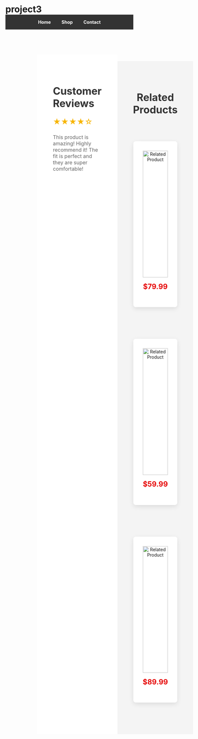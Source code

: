 # project3
<!DOCTYPE html>
<html lang="en">
<head>
  <meta charset="UTF-8">
  <meta name="viewport" content="width=device-width, initial-scale=1.0">
  <title>Product Page</title>
  <style>
    /* General Reset */
    * {
      margin: 0;
      padding: 0;
      box-sizing: border-box;
    }

    body {
      font-family: Arial, sans-serif;
      background-color: #f4f4f4;
      line-height: 1.6;
    }

    /* Navigation Bar */
    nav {
      background-color: #333;
      color: #fff;
      padding: 15px 20px;
      text-align: center;
    }

    nav a {
      color: #fff;
      margin: 0 15px;
      text-decoration: none;
      font-weight: bold;
    }

    nav a:hover {
      text-decoration: underline;
    }

    /* Main Content Area */
    .container {
      display: flex;
      justify-content: space-between;
      padding: 50px;
      max-width: 1200px;
      margin: 0 auto;
    }

    .product-image {
      flex: 1;
      max-width: 700px;
      margin-right: 50px;
      border-radius: 8px;
      box-shadow: 0 5px 15px rgba(0, 0, 0, 0.1);
      overflow: hidden;
    }

    .product-image img {
      width: 100%;
      height: auto;
      transition: transform 0.3s ease-in-out;
    }

    .product-image img:hover {
      transform: scale(1.1);
    }

    .product-details {
      flex: 1;
      max-width: 500px;
    }

    .product-details h1 {
      font-size: 2.5rem;
      color: #333;
      margin-bottom: 20px;
    }

    .product-details p {
      font-size: 1rem;
      color: #666;
      margin-bottom: 20px;
    }

    .product-details .price {
      font-size: 1.8rem;
      font-weight: bold;
      color: #e60000;
      margin-bottom: 20px;
    }

    .product-details .add-to-cart {
      background-color: #e60000;
      color: #fff;
      padding: 15px;
      font-size: 1.2rem;
      border: none;
      cursor: pointer;
      width: 100%;
      transition: background-color 0.3s;
      border-radius: 5px;
    }

    .product-details .add-to-cart:hover {
      background-color: #cc0000;
    }

    /* Product Image Gallery */
    .gallery {
      display: flex;
      justify-content: center;
      margin-top: 30px;
    }

    .gallery img {
      width: 70px;
      height: 70px;
      margin: 0 10px;
      cursor: pointer;
      border-radius: 5px;
      transition: transform 0.3s;
    }

    .gallery img:hover {
      transform: scale(1.1);
    }

    /* Customer Reviews Section */
    .reviews {
      padding: 50px;
      background-color: #fff;
      margin-top: 30px;
    }

    .reviews h2 {
      font-size: 2rem;
      color: #333;
      margin-bottom: 15px;
    }

    .reviews p {
      font-size: 1rem;
      color: #666;
    }

    .reviews .rating {
      font-size: 1.5rem;
      color: #f7b500;
    }

    /* Related Products Section */
    .related-products {
      display: flex;
      flex-wrap: wrap;
      justify-content: space-between;
      margin-top: 50px;
      padding: 50px 0;
      background-color: #f4f4f4;
    }

    .related-products h2 {
      font-size: 2rem;
      color: #333;
      text-align: center;
      width: 100%;
      margin-bottom: 30px;
    }

    .related-product {
      flex: 1;
      max-width: 400px;
      margin: 50px;
      background-color: #fff;
      box-shadow: 0 5px 15px rgba(0, 0, 0, 0.1);
      border-radius: 8px;
      overflow: hidden;
      text-align: center;
      padding: 30px;
    }

    .related-product img {
      width: 100%;
      height: 400px;
      object-fit: cover;
      transition: transform 0.3s;
    }

    .related-product img:hover {
      transform: scale(1.05);
    }

    .related-product .price {
      font-size: 1.4rem;
      color: #e60000;
      font-weight: bold;
      margin-top: 15px;
    }

    /* Responsive Design */
    @media (max-width: 768px) {
      .container {
        flex-direction: column;
        align-items: center;
      }

      .product-image {
        margin-right: 0;
        margin-bottom: 20px;
      }

      .product-details {
        max-width: 100%;
      }

      .related-products {
        flex-direction: column;
        align-items: center;
      }

      .related-product {
        margin-bottom: 30px;
      }
    }

  </style>
</head>
<body>

  <!-- Navigation Bar -->
  <nav>
    <a href="#">Home</a>
    <a href="#">Shop</a>
    <a href="#">Contact</a>
  </nav>

  <!-- Product Page -->
  <div class="container">
    <!-- Product Image -->
    <div class="product-image">
      <img src="https://redtape.com/cdn/shop/products/8-800x800_22c88bd9-f9c2-4c61-ab55-71edce92bf57.jpg?v=1738414416" alt="Product Image">
      
    </div>

    <!-- Product Details -->
    <div class="product-details">
      <h1>Stylish Running Shoes</h1>
      <p>This stylish pair of running shoes is perfect for daily workouts, jogging, or casual wear. Made with breathable materials and a durable rubber sole, these shoes are designed to provide maximum comfort and support throughout the day. Whether you're running, walking, or just lounging, this footwear is sure to meet your needs.</p>
      <p class="price">$99.99</p>
      <button class="add-to-cart">Add to Cart</button>
    </div>
  </div>

  <!-- Customer Reviews Section -->
  <section class="reviews">
    <h2>Customer Reviews</h2>
    <p class="rating">★★★★☆</p>
    <p>This product is amazing! Highly recommend it! The fit is perfect and they are super comfortable!</p>
  </section>

  <!-- Related Products Section -->
  <section class="related-products">
    <h2>Related Products</h2>
    <div class="related-product">
      <img src="https://rukminim2.flixcart.com/image/850/1000/xif0q/shoe/0/c/3/6-rng-854-grey-40-bruton-grey-original-imah3xh6a6ecvmng.jpeg?q=90&crop=false" alt="Related Product">
      <p class="price">$79.99</p>
    </div>
    <div class="related-product">
      <img src="https://rukminim2.flixcart.com/image/850/1250/xif0q/shoe/t/6/w/9-vs-9500-9-world-wear-footwear-white-original-imagn6a5fqbncryj.jpeg?q=90&crop=false" alt="Related Product">
      <p class="price">$59.99</p>
    </div>
    <div class="related-product">
      <img src="https://redtape.com/cdn/shop/files/RSO3495_1.jpg?v=1738408782" alt="Related Product">
      <p class="price">$89.99</p>
    </div>
  </section>

</body>
</html>
